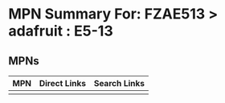 



# MPN Summary For: FZAE513 > adafruit : E5-13

## MPNs
  

|MPN|Direct Links|Search Links|
| :--- | :--- | :--- |
||||
